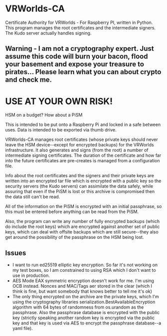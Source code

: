 # VRWorlds-CA

Certificate Authority for VRWorlds - For Raspberry PI, written in Python.  This program manages the root certificates and the intermediate signers.  The Kudo server actually handles signing.

## Warning - I am not a cryptography expert.  Just assume this code will burn your bacon, flood your basement and expose your treasure to pirates...  Please learn what you can about crypto and check me. 

# USE AT YOUR OWN RISK!

HSM on a budget?   How about a PiSM

This is intended to be put onto a Raspberry Pi and locked in a safe between uses.   Data is intended to be exported via thumb drive.

VRWorlds-CA manages root certificates (whose private keys should never leave the HSM device--except for encrypted backups) for the VRWorlds infrastructure.
It also generates and signs (from the root) a number of intermediate signing certificates.   The duration of the certificate and how far into the future
certificates are pre-creates is managed from a configuration file.   

Info about the root certificates and the signers and their private keys are written into an encrypted tar file which is encrypted with a public key so the security servers (the Kudo servers) can assimilate the data safely, while assuring that even if the PiSM is lost or this archive is compromised then the data still can't be read.

All of the information on the PiSM is encrypted with an initial passphrase, so this must be entered before anything can be read from the PiSM.

Also, the program can write any number of fully encrypted backups (which do include the root keys) which are encrypted against another set of public keys, which can deal with offsite backups which are still secure--they also get around the possibility of the passphrase on the HSM being lost.

## Issues

* I want to run ed25519 elliptic key encryption.  So far it's not working on my test boxes, so I am constrained to using RSA which I don't want to use in production.
* AES Mode EAX symmetric encryption doesn't work for me.  I'm using OCB instead.  Nonces and MAC/Tags aer stored in the clear (which I think is fine, but want somebody that knows better to tell me it's ok)
* The only thing encrypted on the archive are the private keys, which I'm using the cryptography libraries serialization.BestAvailableEncryption algorithm with 64 bytes of randomness from os.urandom as the passphrase.   Also the passphrase database is encrypted with the public key (strictly speaking another random key is encrypted via the public key and that key is used via AES to encrypt the passphrase database--a yaml file).
  